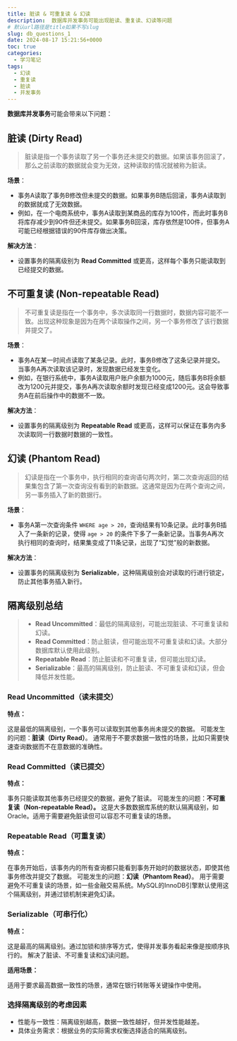 ```yaml
---
title: 脏读 & 可重复读 & 幻读
description:  数据库并发事务可能出现脏读、重复读、幻读等问题
# 默认url路径是title如果不写slug
slug: db_questions_1
date: 2024-08-17 15:21:56+0000
toc: true
categories:
  - 学习笔记
tags:
  - 幻读
  - 重复读
  - 脏读
  - 并发事务
---
```


**数据库并发事务**可能会带来以下问题：

## 脏读 (Dirty Read)

> 脏读是指一个事务读取了另一个事务还未提交的数据。如果该事务回滚了，那么之前读取的数据就会变为无效，这种读取的情况就被称为脏读。

**场景**：

- 事务A读取了事务B修改但未提交的数据。如果事务B随后回滚，事务A读取到的数据就成了无效数据。
- 例如，在一个电商系统中，事务A读取到某商品的库存为100件，而此时事务B将库存减少到90件但还未提交。如果事务B回滚，库存依然是100件，但事务A可能已经根据错误的90件库存做出决策。

**解决方法**：

- 设置事务的隔离级别为 **Read Committed** 或更高，这样每个事务只能读取到已经提交的数据。

## 不可重复读 (Non-repeatable Read)

> 不可重复读是指在一个事务中，多次读取同一行数据时，数据内容可能不一致。出现这种现象是因为在两个读取操作之间，另一个事务修改了该行数据并提交了。

**场景**：

- 事务A在某一时间点读取了某条记录。此时，事务B修改了这条记录并提交。当事务A再次读取该记录时，发现数据已经发生变化。
- 例如，在银行系统中，事务A读取用户账户余额为1000元，随后事务B将余额改为1200元并提交，事务A再次读取余额时发现已经变成1200元。这会导致事务A在前后操作中的数据不一致。

**解决方法**：

- 设置事务的隔离级别为 **Repeatable Read** 或更高，这样可以保证在事务内多次读取同一行数据时数据的一致性。

## 幻读 (Phantom Read)

> 幻读是指在一个事务中，执行相同的查询语句两次时，第二次查询返回的结果集包含了第一次查询没有看到的新数据。这通常是因为在两个查询之间，另一事务插入了新的数据行。

**场景**：

- 事务A第一次查询条件 `WHERE age > 20`，查询结果有10条记录。此时事务B插入了一条新的记录，使得 `age > 20` 的条件下多了一条新记录。当事务A再次执行相同的查询时，结果集变成了11条记录，出现了“幻觉”般的新数据。

**解决方法**：

- 设置事务的隔离级别为 **Serializable**，这种隔离级别会对读取的行进行锁定，防止其他事务插入新行。

## 隔离级别总结

> - **Read Uncommitted**：最低的隔离级别，可能出现脏读、不可重复读和幻读。
> - **Read Committed**：防止脏读，但可能出现不可重复读和幻读。大部分数据库默认使用此级别。
> - **Repeatable Read**：防止脏读和不可重复读，但可能出现幻读。
> - **Serializable**：最高的隔离级别，防止脏读、不可重复读和幻读，但会降低并发性能。

###  Read Uncommitted（读未提交）

**特点：**

这是最低的隔离级别，一个事务可以读取到其他事务尚未提交的数据。
可能发生的问题：**脏读（Dirty Read）**。 通常用于不要求数据一致性的场景，比如只需要快速查询数据而不在意数据的准确性。

### Read Committed（读已提交）

**特点：**

事务只能读取其他事务已经提交的数据，避免了脏读。
可能发生的问题：**不可重复读（Non-repeatable Read）。** 这是大多数数据库系统的默认隔离级别，如Oracle。适用于需要避免脏读但可以容忍不可重复读的场景。

### Repeatable Read（可重复读）

**特点：**

在事务开始后，该事务内的所有查询都只能看到事务开始时的数据状态，即使其他事务修改并提交了数据。
可能发生的问题：**幻读（Phantom Read）**。 用于需要避免不可重复读的场景，如一些金融交易系统。MySQL的InnoDB引擎默认使用这个隔离级别，并通过锁机制来避免幻读。

### Serializable（可串行化）

**特点：**

这是最高的隔离级别。通过加锁和排序等方式，使得并发事务看起来像是按顺序执行的。 解决了脏读、不可重复读和幻读问题。

**适用场景：**

适用于要求最高数据一致性的场景，通常在银行转账等关键操作中使用。

### 选择隔离级别的考虑因素
- 性能与一致性：隔离级别越高，数据一致性越好，但并发性能越差。
- 具体业务需求：根据业务的实际需求权衡选择适合的隔离级别。
